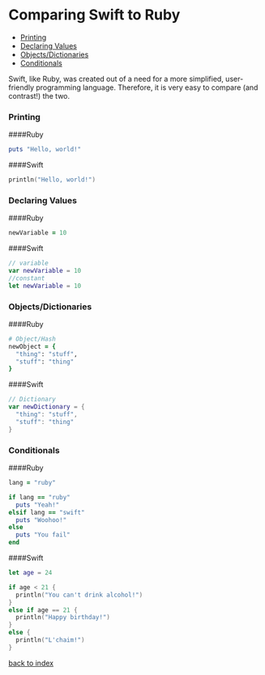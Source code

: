 # Comparing Swift to Ruby

  * [Printing](./RubyCompare.md#printing)
  * [Declaring Values](./RubyCompare.md#declaring-values)
  * [Objects/Dictionaries](./RubyCompare.md#objectsdictionaries)
  * [Conditionals](./RubyCompare.md#conditionals)

Swift, like Ruby, was created out of a need for a more simplified, user-friendly programming language. Therefore, it is very easy to compare (and contrast!) the two. 

### Printing

####Ruby
```ruby
puts "Hello, world!"
```
####Swift
```swift
println("Hello, world!")
```

### Declaring Values

####Ruby
```ruby
newVariable = 10
```
####Swift
```swift
// variable
var newVariable = 10
//constant
let newVariable = 10
```

### Objects/Dictionaries

####Ruby
```ruby
# Object/Hash
newObject = {
  "thing": "stuff",
  "stuff": "thing"
}
```
####Swift
```swift
// Dictionary
var newDictionary = {
  "thing": "stuff",
  "stuff": "thing"
}
```

### Conditionals

####Ruby
```ruby
lang = "ruby"

if lang == "ruby"
  puts "Yeah!"
elsif lang == "swift"
  puts "Woohoo!"
else
  puts "You fail"
end
```
####Swift
```swift
let age = 24

if age < 21 {
  println("You can't drink alcohol!")
}  
else if age == 21 {
  println("Happy birthday!")
}
else {
  println("L'chaim!")
}
```


[back to index](./README.md)
